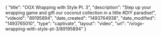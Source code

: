 {
    "title": "OGX Wrapping with Style Pt. 3",
    "description": "Step up your wrapping game and gift our coconut collection in a little #DIY paradise!",
    "videoid": "89195894",
    "date_created": "1493764938",
    "date_modified": "1493765010",
    "type": "captivate",
    "layout": "video",
    "url": "\/v\/ogx-wrapping-with-style-pt-3\/89195894"
}